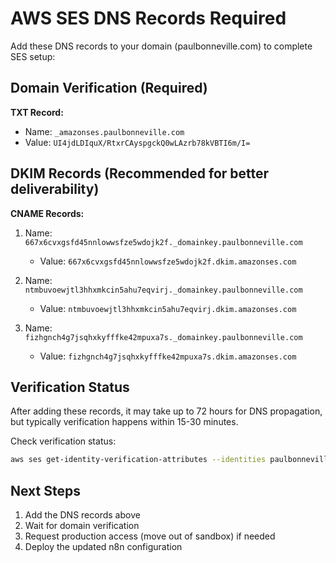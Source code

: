 # AWS SES DNS Records Required

Add these DNS records to your domain (paulbonneville.com) to complete SES setup:

## Domain Verification (Required)
**TXT Record:**
- Name: `_amazonses.paulbonneville.com`
- Value: `UI4jdLDIquX/RtxrCAyspgckQ0wLAzrb78kVBTI6m/I=`

## DKIM Records (Recommended for better deliverability)
**CNAME Records:**

1. Name: `667x6cvxgsfd45nnlowwsfze5wdojk2f._domainkey.paulbonneville.com`
   - Value: `667x6cvxgsfd45nnlowwsfze5wdojk2f.dkim.amazonses.com`

2. Name: `ntmbuvoewjtl3hhxmkcin5ahu7eqvirj._domainkey.paulbonneville.com`
   - Value: `ntmbuvoewjtl3hhxmkcin5ahu7eqvirj.dkim.amazonses.com`

3. Name: `fizhgnch4g7jsqhxkyfffke42mpuxa7s._domainkey.paulbonneville.com`
   - Value: `fizhgnch4g7jsqhxkyfffke42mpuxa7s.dkim.amazonses.com`

## Verification Status
After adding these records, it may take up to 72 hours for DNS propagation, but typically verification happens within 15-30 minutes.

Check verification status:
```bash
aws ses get-identity-verification-attributes --identities paulbonneville.com --region us-west-2
```

## Next Steps
1. Add the DNS records above
2. Wait for domain verification
3. Request production access (move out of sandbox) if needed
4. Deploy the updated n8n configuration